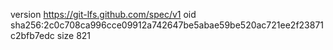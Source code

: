 version https://git-lfs.github.com/spec/v1
oid sha256:2c0c708ca996cce09912a742647be5abae59be520ac721ee2f23871c2bfb7edc
size 821
